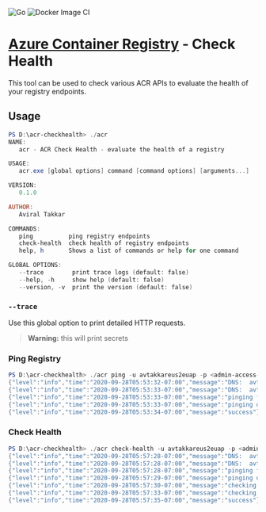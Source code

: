 ![Go](https://github.com/aviral26/acr-checkhealth/workflows/Go/badge.svg?branch=main)
![Docker Image CI](https://github.com/aviral26/acr-checkhealth/workflows/Docker%20Image%20CI/badge.svg)

# [Azure Container Registry](https://aka.ms/acr) - Check Health
This tool can be used to check various ACR APIs to evaluate the health of your registry endpoints.

## Usage

```powershell
PS D:\acr-checkhealth> ./acr
NAME:
   acr - ACR Check Health - evaluate the health of a registry

USAGE:
   acr.exe [global options] command [command options] [arguments...]

VERSION:
   0.1.0

AUTHOR:
   Aviral Takkar

COMMANDS:
   ping          ping registry endpoints
   check-health  check health of registry endpoints
   help, h       Shows a list of commands or help for one command

GLOBAL OPTIONS:
   --trace        print trace logs (default: false)
   --help, -h     show help (default: false)
   --version, -v  print the version (default: false)
```

### `--trace`

Use this global option to print detailed HTTP requests.

> **Warning:** this will print secrets

### Ping Registry

```powershell
PS D:\acr-checkhealth> ./acr ping -u avtakkareus2euap -p <admin-access-key> -d avtakkareus2euap.eastus2euap.data.azurecr.io avtakkareus2euap.azurecr.io
{"level":"info","time":"2020-09-28T05:53:32-07:00","message":"DNS:  avtakkareus2euap.azurecr.io -> avtakkareus2euap.privatelink.azurecr.io. -> e43095e046a7461db1751272be587c98.trafficmanager.net. -> eus2euap-2-az.fe.azcr.io. -> eus2euap-2-acr-az-reg.trafficmanager.net. -> r0916cnre-2-az.eastus2euap.cloudapp.azure.com. -> 20.39.15.130"}
{"level":"info","time":"2020-09-28T05:53:33-07:00","message":"DNS:  avtakkareus2euap.eastus2euap.data.azurecr.io -> avtakkareus2euap.eastus2euap.data.privatelink.azurecr.io. -> eus2euap-0.data.azcr.io. -> eus2euap-acr-dp.trafficmanager.net. -> d0831cnre.eastus2euap.cloudapp.azure.com. -> 40.89.120.3"}
{"level":"info","time":"2020-09-28T05:53:33-07:00","message":"pinging frontend"}
{"level":"info","time":"2020-09-28T05:53:33-07:00","message":"pinging data proxy"}
{"level":"info","time":"2020-09-28T05:53:34-07:00","message":"success"}
```



### Check Health

```powershell
PS D:\acr-checkhealth> ./acr check-health -u avtakkareus2euap -p <admin-access-key> -d avtakkareus2euap.eastus2euap.data.azurecr.io avtakkareus2euap.azurecr.io
{"level":"info","time":"2020-09-28T05:57:28-07:00","message":"DNS:  avtakkareus2euap.azurecr.io -> avtakkareus2euap.privatelink.azurecr.io. -> e43095e046a7461db1751272be587c98.trafficmanager.net. -> eus2euap-2-az.fe.azcr.io. -> eus2euap-2-acr-az-reg.trafficmanager.net. -> r0916cnre-2-az.eastus2euap.cloudapp.azure.com. -> 20.39.15.130"}
{"level":"info","time":"2020-09-28T05:57:28-07:00","message":"DNS:  avtakkareus2euap.eastus2euap.data.azurecr.io -> avtakkareus2euap.eastus2euap.data.privatelink.azurecr.io. -> eus2euap-0.data.azcr.io. -> eus2euap-acr-dp.trafficmanager.net. -> d0831cnre.eastus2euap.cloudapp.azure.com. -> 40.89.120.3"}
{"level":"info","time":"2020-09-28T05:57:28-07:00","message":"pinging frontend"}
{"level":"info","time":"2020-09-28T05:57:29-07:00","message":"pinging data proxy"}
{"level":"info","time":"2020-09-28T05:57:30-07:00","message":"checking OCI push"}
{"level":"info","time":"2020-09-28T05:57:33-07:00","message":"checking OCI pull"}
{"level":"info","time":"2020-09-28T05:57:35-07:00","message":"success"}
```

